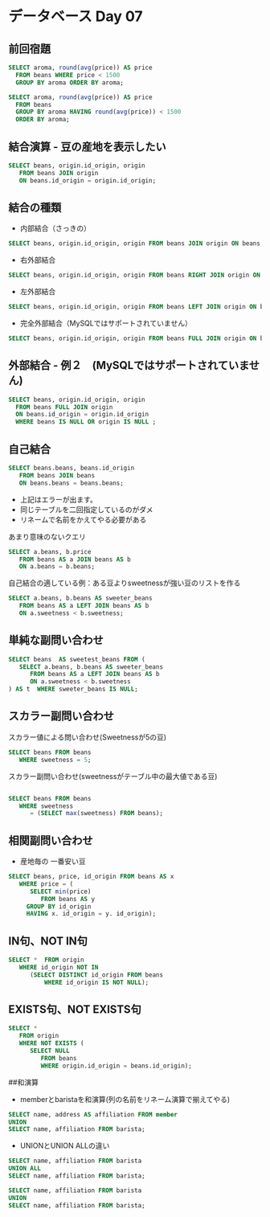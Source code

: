# データベース Day 07

## 前回宿題

```sql
SELECT aroma, round(avg(price)) AS price
  FROM beans WHERE price < 1500 
  GROUP BY aroma ORDER BY aroma;
```

```sql
SELECT aroma, round(avg(price)) AS price
  FROM beans 
  GROUP BY aroma HAVING round(avg(price)) < 1500 
  ORDER BY aroma;
```

## 結合演算 - 豆の産地を表示したい

```sql
SELECT beans, origin.id_origin, origin 
   FROM beans JOIN origin 
   ON beans.id_origin = origin.id_origin;
```

## 結合の種類

* 内部結合（さっきの）

```sql
SELECT beans, origin.id_origin, origin FROM beans JOIN origin ON beans.id_origin = origin.id_origin;
```

* 右外部結合
```sql
SELECT beans, origin.id_origin, origin FROM beans RIGHT JOIN origin ON beans.id_origin = origin.id_origin;
```

* 左外部結合
```sql
SELECT beans, origin.id_origin, origin FROM beans LEFT JOIN origin ON beans.id_origin = origin.id_origin;
```

* 完全外部結合（MySQLではサポートされていません）
```sql
SELECT beans, origin.id_origin, origin FROM beans FULL JOIN origin ON beans.id_origin = origin.id_origin;
```

## 外部結合 - 例２　(MySQLではサポートされていません)

```sql
SELECT beans, origin.id_origin, origin 
  FROM beans FULL JOIN origin 
  ON beans.id_origin = origin.id_origin
  WHERE beans IS NULL OR origin IS NULL ;
```

## 自己結合

```sql
SELECT beans.beans, beans.id_origin
   FROM beans JOIN beans 
   ON beans.beans = beans.beans;
```

 * 上記はエラーが出ます。
 * 同じテーブルを二回指定しているのがダメ
 * リネームで名前をかえてやる必要がある

あまり意味のないクエリ
```sql
SELECT a.beans, b.price
   FROM beans AS a JOIN beans AS b 
   ON a.beans = b.beans;
```

自己結合の適している例：ある豆よりsweetnessが強い豆のリストを作る

```sql
SELECT a.beans, b.beans AS sweeter_beans 
   FROM beans AS a LEFT JOIN beans AS b 
   ON a.sweetness < b.sweetness;
```

## 単純な副問い合わせ
```sql
SELECT beans  AS sweetest_beans FROM (
   SELECT a.beans, b.beans AS sweeter_beans 
      FROM beans AS a LEFT JOIN beans AS b 
      ON a.sweetness < b.sweetness
) AS t  WHERE sweeter_beans IS NULL;
```

## スカラー副問い合わせ

スカラー値による問い合わせ(Sweetnessが5の豆)
```sql
SELECT beans FROM beans
   WHERE sweetness = 5;
```

スカラー副問い合わせ(sweetnessがテーブル中の最大値である豆)
```sql

SELECT beans FROM beans
   WHERE sweetness 
      = (SELECT max(sweetness) FROM beans);
```

## 相関副問い合わせ

* 産地毎の  一番安い豆
```sql
SELECT beans, price, id_origin FROM beans AS x
   WHERE price = (
      SELECT min(price) 
         FROM beans AS y 
	 GROUP BY id_origin
	 HAVING x. id_origin = y. id_origin);
```

## IN句、NOT IN句

```sql
SELECT *  FROM origin
   WHERE id_origin NOT IN 
      (SELECT DISTINCT id_origin FROM beans
          WHERE id_origin IS NOT NULL);
```

## EXISTS句、NOT EXISTS句

```sql
SELECT *
   FROM origin
   WHERE NOT EXISTS (
      SELECT NULL
         FROM beans
         WHERE origin.id_origin = beans.id_origin);
```

##和演算

* memberとbaristaを和演算(列の名前をリネーム演算で揃えてやる)

```sql
SELECT name, address AS affiliation FROM member
UNION 
SELECT name, affiliation FROM barista;
```


* UNIONとUNION ALLの違い

```sql
SELECT name, affiliation FROM barista
UNION ALL 
SELECT name, affiliation FROM barista;
```

```sql
SELECT name, affiliation FROM barista
UNION 
SELECT name, affiliation FROM barista;
```
